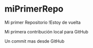 # miPrimerRepo

Mi primer Repositorio !Estoy de vuelta

Mi primera contribución local para GitHub

Un commit mas desde GitHub
